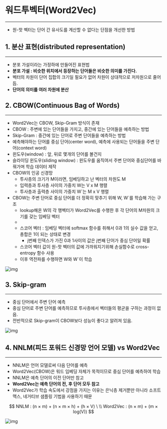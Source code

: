 # 워드투벡터(Word2Vec)

<hr>

- 원-핫 벡터는 단어 간 유사도를 계산할 수 없다는 단점을 개선한 방법



## 1. 분산 표현(distributed representation)

<hr>

- 분포 가설이라는 가정하에 만들어진 표현법
- **분포 가설 : 비슷한 위치에서 등장하는 단어들은 비슷한 의미를 가진다.**
- 벡터의 차원이 단어 집합의 크기일 필요가 없어 차원이 상대적으로 저차원으로 줄어듬.
- **단어의 의미를 여러 차원에 분산**



## 2. CBOW(Continuous Bag of Words)

<hr>

- Word2Vec는 CBOW, Skip-Gram 방식이 존재
- CBOW : 주변에 있는 단어들을 가지고, 중간에 있는 단어들을 예측하는 방법
- Skip-Gram : 중간에 있는 단어로 주변 단어들을 예측하는 방법
- 예측해야하는 단어를 중심 단어(center word), 예측에 사용되는 단어들을 주변 단어(context word)
- 윈도우(window) : 앞, 뒤로 몇개의 단어를 볼건지
- 슬라이딩 윈도우(sliding window) : 윈도우를 움직여서 주변 단어와 중심단어를 바꿔가며 학습 데이터 제작
- CBOW의 인공 신경망
  - 투사층의 크기가 M이라면, 임베딩하고 난 벡터의 차원도 M
  - 입력층과 투사층 사이의 가중치 W는 V x M 행렬
  - 투사층과 출력층 사이의 가중치 W`는 M x V 행렬
- CBOW는 주변 단어로 중심 단어를 더 정확히 맞추기 위해 W, W`를 학습해 가는 구조
  - lookup해온 W의 각 행벡터가 Word2Vec를 수행한 후 각 단어의 M차원의 크기를 갖는 임베딩 벡터
  - 
  - 스코어 벡터 : 임베딩 벡터에 softmax 함수를 취해서 0과 1의 실수 값을 얻고, 총합은 1이 되는 상태로 변경
    - j번째 인덱스가 가진 0과 1사이의 값은 j번째 단어가 중심 단어일 확률
  - 스코어 벡터 값이 원-핫 벡터의 값에 가까워지기위해 손실함수로 cross-entropy 함수 사용
  - 이후 역전파를 수행하면 W와 W`이 학습

![img](https://wikidocs.net/images/page/22660/word2vec_renew_2.PNG)



## 3. Skip-gram

<hr>

- 중심 단어에서 주변 단어 예측
- 중심 단어로 주변 단어를 예측하므로 투사층에서 벡터들의 평균을 구하는 과정이 없음.
- 전반적으로 Skip-gram이 CBOW보다 성능이 좋다고 알려져 있음.

![img](https://wikidocs.net/images/page/22660/word2vec_renew_6.PNG)



## 4. NNLM(피드 포워드 신경망 언어 모델) vs Word2Vec

<hr>

- NNLM은 언어 모델로써 다음 단어를 예측
- Word2Vec(CBOW)은 워드 임베딩 자체가 목적이므로 중심 단어를 예측하여 학습
- NNLM은 예측 단어의 이전 단어만 참고
- **Word2Vec는 예측 단어의 전, 후 단어 모두 참고**
- Word2Vec가 학습 속도에서 강점을 가지는 이유는 은닉층 제거뿐만 아니라 소프트맥스, 네거티브 샘플링 기법을 사용하기 때문

$$
NNLM : (n × m) + (n × m × h) + (h × V)
\ \\
Word2Vec : (n × m) + (m × log(V))
$$

![img](https://wikidocs.net/images/page/22660/word2vec_renew_7.PNG)